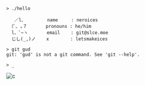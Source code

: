 ```fish
> ./hello

   ／l、        name     : neroices
 （ﾟ､ ｡７       pronouns : he/him
  l、ﾞ~ヽ       email    : git@slce.moe
  じし(_,)ノ    x        : letsmakeices

> git gud
git: 'gud' is not a git command. See 'git --help'.

> _
```

![c](https://komarev.com/ghpvc/?username=neroices&style=pixel)

